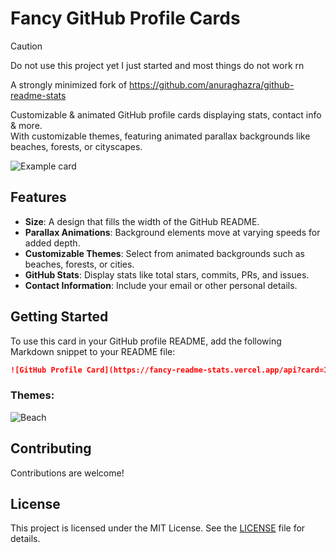 # Fancy GitHub Profile Cards

> [!CAUTION]  
> Do not use this project yet I just started and most things do not work rn

A strongly minimized fork of https://github.com/anuraghazra/github-readme-stats

Customizable & animated GitHub profile cards displaying stats, contact info & more.   
With customizable themes, featuring animated parallax backgrounds like beaches, forests, or cityscapes.

![Example card](https://fancy-readme-stats.vercel.app/api?username=max1mde&theme=beach&email=you@gmail.com&show_icons=true&title=Your%20name)

## Features

- **Size**: A design that fills the width of the GitHub README.
- **Parallax Animations**: Background elements move at varying speeds for added depth.
- **Customizable Themes**: Select from animated backgrounds such as beaches, forests, or cities.
- **GitHub Stats**: Display stats like total stars, commits, PRs, and issues.
- **Contact Information**: Include your email or other personal details.


## Getting Started

To use this card in your GitHub profile README, add the following Markdown snippet to your README file:

```markdown
![GitHub Profile Card](https://fancy-readme-stats.vercel.app/api?card=1&username=YOUR_USERNAME&theme=THEME_NAME&email=YOUR_EMAIL)
```

### Themes:

![Beach](https://fancy-readme-stats.vercel.app/api?card=1&username=max1mde&theme=beach&email=maxim@nextfight.net&description=beach&title=Theme)


## Contributing

Contributions are welcome!

## License

This project is licensed under the MIT License. See the [LICENSE](LICENSE) file for details.
